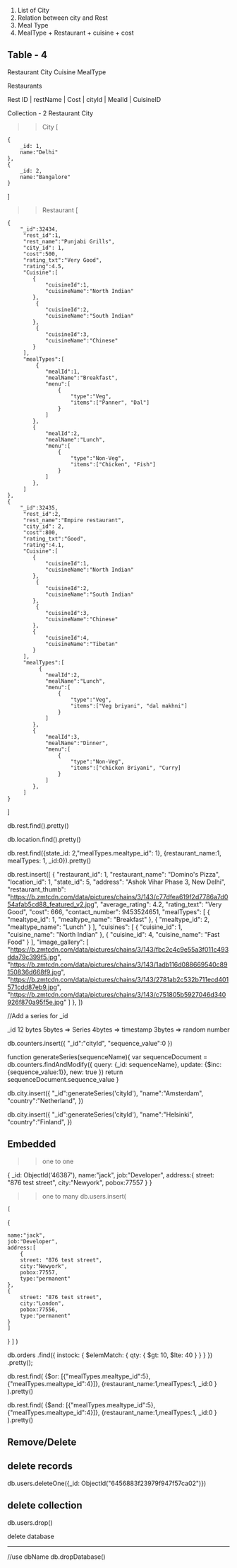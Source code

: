 1. List of City
2. Relation between city and Rest
3. Meal Type
4. MealType + Restaurant + cuisine + cost

## Table - 4

Restaurant
City
Cuisine
MealType

Restaurants

Rest ID | restName | Cost | cityId | MealId | CuisineID

Collection - 2
Restaurant
City

> > City
> > [

    {
        _id: 1,
        name:"Delhi"
    },
    {
        _id: 2,
        name:"Bangalore"
    }

]

> > Restaurant
> > [

    {
        "_id":32434,
         "rest_id":1,
         "rest_name":"Punjabi Grills",
         "city_id": 1,
         "cost":500,
         "rating_txt":"Very Good",
         "rating":4.5,
         "Cuisine":[
            {
                "cuisineId":1,
                "cuisineName":"North Indian"
            },
             {
                "cuisineId":2,
                "cuisineName":"South Indian"
            },
             {
                "cuisineId":3,
                "cuisineName":"Chinese"
            }
         ],
         "mealTypes":[
             {
                "mealId":1,
                "mealName":"Breakfast",
                "menu":[
                    {
                        "type":"Veg",
                        "items":["Panner", "Dal"]
                    }
                ]
            },
            {
                "mealId":2,
                "mealName":"Lunch",
                "menu":[
                    {
                        "type":"Non-Veg",
                        "items":["Chicken", "Fish"]
                    }
                ]
            },
         ]
    },
    {
        "_id":32435,
         "rest_id":2,
         "rest_name":"Empire restaurant",
         "city_id": 2,
         "cost":800,
         "rating_txt":"Good",
         "rating":4.1,
         "Cuisine":[
            {
                "cuisineId":1,
                "cuisineName":"North Indian"
            },
             {
                "cuisineId":2,
                "cuisineName":"South Indian"
            },
             {
                "cuisineId":3,
                "cuisineName":"Chinese"
            },
            {
                "cuisineId":4,
                "cuisineName":"Tibetan"
            }
         ],
         "mealTypes":[
              {
                "mealId":2,
                "mealName":"Lunch",
                "menu":[
                    {
                        "type":"Veg",
                        "items":["Veg briyani", "dal makhni"]
                    }
                ]
            },
            {
                "mealId":3,
                "mealName":"Dinner",
                "menu":[
                    {
                        "type":"Non-Veg",
                        "items":["chicken Briyani", "Curry]
                    }
                ]
            },
         ]
    }

]

db.rest.find().pretty()

db.location.find().pretty()

db.rest.find({state_id: 2,"mealTypes.mealtype_id": 1}, {restaurant_name:1, mealTypes: 1, \_id:0}).pretty()

db.rest.insert([
{
"restaurant_id": 1,
"restaurant_name": "Domino's Pizza",
"location_id": 1,
"state_id": 5,
"address": "Ashok Vihar Phase 3, New Delhi",
"restaurant_thumb": "https://b.zmtcdn.com/data/pictures/chains/3/143/c77dfea619f2d7786a7d054afab5cd88_featured_v2.jpg",
"average_rating": 4.2,
"rating_text": "Very Good",
"cost": 666,
"contact_number": 9453524651,
"mealTypes": [
{
"mealtype_id": 1,
"mealtype_name": "Breakfast"
},
{
"mealtype_id": 2,
"mealtype_name": "Lunch"
}
],
"cuisines": [
{
"cuisine_id": 1,
"cuisine_name": "North Indian"
},
{
"cuisine_id": 4,
"cuisine_name": "Fast Food"
}
],
"image_gallery": [
"https://b.zmtcdn.com/data/pictures/chains/3/143/fbc2c4c9e55a3f011c493dda79c399f5.jpg",
"https://b.zmtcdn.com/data/pictures/chains/3/143/1adb116d088669540c89150836d668f9.jpg",
"https://b.zmtcdn.com/data/pictures/chains/3/143/2781ab2c532b711ecd401571cdd87eb9.jpg",
"https://b.zmtcdn.com/data/pictures/chains/3/143/c751805b5927046d340926f870a95f5e.jpg"
]
},
])

//Add a series for _id

_id
12 bytes
5bytes => Series
4bytes => timestamp
3bytes => random number

db.counters.insert({
"_id":"cityId",
"sequence_value":0
})

function generateSeries(sequenceName){
var sequenceDocument = db.counters.findAndModify({
query: {_id: sequenceName},
update: {$inc: {sequence_value:1}},
new: true
})
return sequenceDocument.sequence_value
}

db.city.insert({
"_id":generateSeries('cityId'),
"name":"Amsterdam",
"country":"Netherland",
})

db.city.insert({
"_id":generateSeries('cityId'),
"name":"Helsinki",
"country":"Finland",
})

## Embedded

> > one to one

{
_id: ObjectId('46387'),
name:"jack",
job:"Developer",
address:{
street: "876 test street",
city:"Newyork",
pobox:77557
}
}

> > one to many
> > db.users.insert(

    [

{

    name:"jack",
    job:"Developer",
    address:[
        {
        street: "876 test street",
        city:"Newyork",
        pobox:77557,
        type:"permanent"
    },
    {
        street: "876 test street",
        city:"London",
        pobox:77556,
        type:"permanent"
    }
    ]

}
]
)

db.orders
.find({ instock: { $elemMatch: { qty: { $gt: 10, $lte: 40 } } } })
.pretty();

db.rest.find(
{$or: [{"mealTypes.mealtype_id":5},{"mealTypes.mealtype_id":4}]},
{restaurant_name:1,mealTypes:1, \_id:0 }
).pretty()

db.rest.find(
{$and: [{"mealTypes.mealtype_id":5},{"mealTypes.mealtype_id":4}]},
{restaurant_name:1,mealTypes:1, \_id:0 }
).pretty()

## Remove/Delete

## delete records

db.users.deleteOne({\_id: ObjectId("6456883f23979f947f57ca02")})

## delete collection

db.users.drop()

delete database

---

//use dbName
db.dropDatabase()
